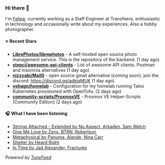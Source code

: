 ### Hi there 👋

I'm [Felipe](https://felipevm.com), currently working as a Staff Engineer at Transfeera, enthusiastic in technology and occasionally write about my experiences. Also a hobby photographer.

#### ⭐ Recent Stars
- **[LibrePhotos/librephotos](https://github.com/LibrePhotos/librephotos)** - A self-hosted open source photo management service. This is the repository of the backend. (1 day ago)
- **[stepci/awesome-api-clients](https://github.com/stepci/awesome-api-clients)** - List of awesome API clients. Postman and Insomnia alternatives (1 day ago)
- **[nizzyabi/Mail0](https://github.com/nizzyabi/Mail0)** - open source gmail alternative (coming soon). join the discord: https://discord.gg/adkjqMUK (1 day ago)
- **[vehagn/homelab](https://github.com/vehagn/homelab)** - Configuration for my homelab running Talos Kubernetes provisioned with OpenTofu. (2 days ago)
- **[community-scripts/ProxmoxVE](https://github.com/community-scripts/ProxmoxVE)** - Proxmox VE Helper-Scripts (Community Edition)  (2 days ago)

#### 🎧 What I have been listening
- [Strings Attached - Extended by Nu Aspect, Arkaden, Sam Welch](https://open.spotify.com/track/68FcC7rZFftR7krAKayPlq)
- [Give Me Love by Zens, BTRN, Robertson](https://open.spotify.com/track/7wb65yboVZykPRuLJSLAmU)
- [Metaphysical by Panuma, Alande, Nina Carr](https://open.spotify.com/track/3ZBWNN7focL8SRvLePFiKp)
- [Shelter by Heard Right](https://open.spotify.com/track/1g5v7prEvy1025EjEkLiEC)
- [In Time by Jad Alexander, Fractures](https://open.spotify.com/track/57X6QLqPNqe7za0praP5tj)

_Powered by [TuneFeed](https://tunefeed.app?ref=github.com)_
